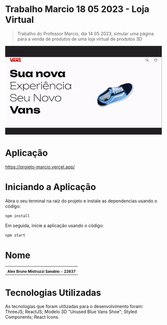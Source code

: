 # Trabalho Marcio 18 05 2023 - Loja Virtual

> Trabalho do Professor Marcio, dia 14 05 2023, simular uma página para a venda de produtos de uma loja virtual de produtos 3D

<img src="./docs/trabalho.gif" alt="Preview da aplicação">

# Aplicação

https://projeto-marcio.vercel.app/

# Iniciando a Aplicação

Abra o seu terminal na raiz do projeto e instale as dependencias usando o código:
```bash
npm install
```

Em seguida, inicie a aplicação usando o código:
```bash
npm start
```

# Nome

<table>
  <tr>
    <td align="center">
        <sub>
          <b>Alex Bruno Mistruzzi Sanabio - 22637</b>
        </sub>
      </a>
    </td>
  </tr>
</table>

# Tecnologias Utilizadas

As tecnologias que foram utilizadas para o desenvolvimento foram:
ThreeJS;
ReactJS;
Modelo 3D "Unused Blue Vans Shoe";
Styled Components;
React Icons.
